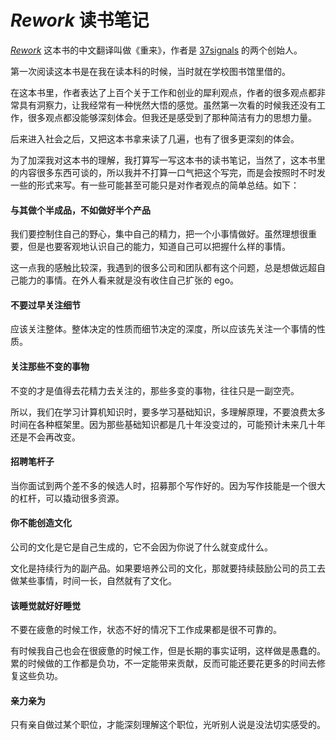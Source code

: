 # *Rework* 读书笔记

[*Rework*](https://www.amazon.com/Rework-Jason-Fried/dp/0307463745) 这本书的中文翻译叫做《重来》，作者是 [37signals](https://37signals.com) 的两个创始人。

第一次阅读这本书是在我在读本科的时候，当时就在学校图书馆里借的。

在这本书里，作者表达了上百个关于工作和创业的犀利观点，作者的很多观点都非常具有洞察力，让我经常有一种恍然大悟的感觉。虽然第一次看的时候我还没有工作，很多观点都没能够深刻体会。但我还是感受到了那种简洁有力的思想力量。

后来进入社会之后，又把这本书拿来读了几遍，也有了很多更深刻的体会。

为了加深我对这本书的理解，我打算写一写这本书的读书笔记，当然了，这本书里的内容很多东西可谈的，所以我并不打算一口气把这个写完，而是会按照时不时发一些的形式来写。有一些可能甚至可能只是对作者观点的简单总结。如下：

#### 与其做个半成品，不如做好半个产品

我们要控制住自己的野心，集中自己的精力，把一个小事情做好。虽然理想很重要，但是也要客观地认识自己的能力，知道自己可以把握什么样的事情。

这一点我的感触比较深，我遇到的很多公司和团队都有这个问题，总是想做远超自己能力的事情。在外人看来就是没有收住自己扩张的 ego。

#### 不要过早关注细节

应该关注整体。整体决定的性质而细节决定的深度，所以应该先关注一个事情的性质。

#### 关注那些不变的事物

不变的才是值得去花精力去关注的，那些多变的事物，往往只是一副空壳。

所以，我们在学习计算机知识时，要多学习基础知识，多理解原理，不要浪费太多时间在各种框架里。因为那些基础知识都是几十年没变过的，可能预计未来几十年还是不会再改变。

#### 招聘笔杆子

当你面试到两个差不多的候选人时，招募那个写作好的。因为写作技能是一个很大的杠杆，可以撬动很多资源。

#### 你不能创造文化

公司的文化是它是自己生成的，它不会因为你说了什么就变成什么。

文化是持续行为的副产品。如果要培养公司的文化，那就要持续鼓励公司的员工去做某些事情，时间一长，自然就有了文化。

#### 该睡觉就好好睡觉

不要在疲惫的时候工作，状态不好的情况下工作成果都是很不可靠的。

有时候我自己也会在很疲惫的时候工作，但是长期的事实证明，这样做是愚蠢的。累的时候做的工作都是负功，不一定能带来贡献，反而可能还要花更多的时间去修复这些负功。

#### 亲力亲为

只有亲自做过某个职位，才能深刻理解这个职位，光听别人说是没法切实感受的。